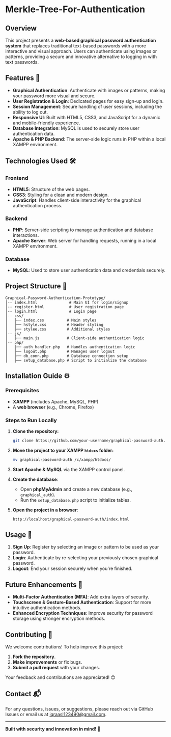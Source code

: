 # Merkle-Tree-For-Authentication

## Overview
This project presents a **web-based graphical password authentication system** that replaces traditional text-based passwords with a more interactive and visual approach. Users can authenticate using images or patterns, providing a secure and innovative alternative to logging in with text passwords.

## Features 🌟

- **Graphical Authentication**: Authenticate with images or patterns, making your password more visual and secure.
- **User Registration & Login**: Dedicated pages for easy sign-up and login.
- **Session Management**: Secure handling of user sessions, including the ability to log out.
- **Responsive UI**: Built with HTML5, CSS3, and JavaScript for a dynamic and mobile-friendly experience.
- **Database Integration**: MySQL is used to securely store user authentication data.
- **Apache & PHP Backend**: The server-side logic runs in PHP within a local XAMPP environment.

## Technologies Used 🛠️

### Frontend
- **HTML5**: Structure of the web pages.
- **CSS3**: Styling for a clean and modern design.
- **JavaScript**: Handles client-side interactivity for the graphical authentication process.

### Backend
- **PHP**: Server-side scripting to manage authentication and database interactions.
- **Apache Server**: Web server for handling requests, running in a local XAMPP environment.

### Database
- **MySQL**: Used to store user authentication data and credentials securely.

## Project Structure 📂

```
Graphical-Password-Authentication-Prototype/
│-- index.html              # Main UI for login/signup
│-- register.html           # User registration page
│-- login.html              # Login page
│-- css/
│   ├── index.css          # Main styles
│   ├── hstyle.css         # Header styling
│   ├── stylee.css         # Additional styles
│-- js/
│   ├── main.js            # Client-side authentication logic
│-- php/
│   ├── auth_handler.php   # Handles authentication logic
│   ├── logout.php         # Manages user logout
│   ├── db_conn.php        # Database connection setup
│   ├── setup_database.php # Script to initialize the database
```

## Installation Guide ⚙️

### Prerequisites
- **XAMPP** (includes Apache, MySQL, PHP)
- A **web browser** (e.g., Chrome, Firefox)

### Steps to Run Locally

1. **Clone the repository:**
    ```bash
    git clone https://github.com/your-username/graphical-password-auth.git
    ```

2. **Move the project to your XAMPP `htdocs` folder:**
    ```bash
    mv graphical-password-auth /c/xampp/htdocs/
    ```

3. **Start Apache & MySQL** via the XAMPP control panel.

4. **Create the database**:
    - Open **phpMyAdmin** and create a new database (e.g., `graphical_auth`).
    - Run the `setup_database.php` script to initialize tables.

5. **Open the project in a browser**:
    ``` 
    http://localhost/graphical-password-auth/index.html
    ```

## Usage 🚀

1. **Sign Up**: Register by selecting an image or pattern to be used as your password.
2. **Login**: Authenticate by re-selecting your previously chosen graphical password.
3. **Logout**: End your session securely when you're finished.

## Future Enhancements 🚧

- **Multi-Factor Authentication (MFA)**: Add extra layers of security.
- **Touchscreen & Gesture-Based Authentication**: Support for more intuitive authentication methods.
- **Enhanced Encryption Techniques**: Improve security for password storage using stronger encryption methods.

## Contributing 🤝

We welcome contributions! To help improve this project:

1. **Fork the repository**.
2. **Make improvements** or fix bugs.
3. **Submit a pull request** with your changes.

Your feedback and contributions are appreciated! 😊

## Contact 📬

For any questions, issues, or suggestions, please reach out via GitHub Issues or email us at [iqraasl123490@gmail.com](mailto:your-email@example.com).

---

**Built with security and innovation in mind! 🚀**
